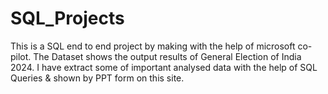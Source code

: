 # SQL_Projects
This is a SQL end to end project by making with the help of microsoft co-pilot.
The Dataset shows the output results of General Election of India 2024.
I have extract some of important analysed data with the help of SQL Queries & shown by PPT form on this site.
